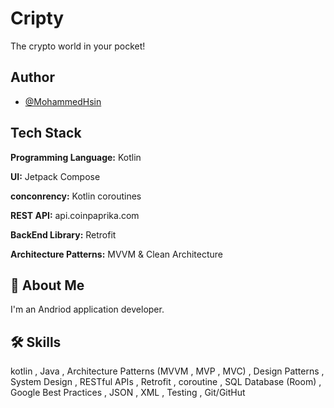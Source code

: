 
# Cripty

The crypto world in your pocket!


## Author

- [@MohammedHsin](https://www.github.com/MohammedHsin)


## Tech Stack

**Programming Language:** Kotlin

**UI:** Jetpack Compose

**conconrency:** Kotlin coroutines

**REST API:** api.coinpaprika.com

**BackEnd Library:** Retrofit

**Architecture Patterns:** MVVM & Clean Architecture


## 🚀 About Me
I'm an Andriod application developer.


## 🛠 Skills


kotlin , Java , Architecture Patterns (MVVM , MVP , MVC) , Design Patterns , System Design , RESTful APIs , Retrofit , coroutine , SQL Database (Room) , Google Best Practices , JSON , XML , Testing , Git/GitHut

